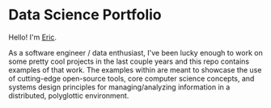 Data Science Portfolio
=======

Hello!  I'm [Eric](https://www.linkedin.com/pub/eric-czech/8/992/202).  

As a software engineer / data enthusiast, I've been lucky enough to work on some pretty cool projects in the last couple years and this repo contains examples of that work.  The examples within are meant to showcase the use of cutting-edge open-source tools, core computer science concepts, and systems design principles for managing/analyzing information in a distributed, polyglottic environment.
